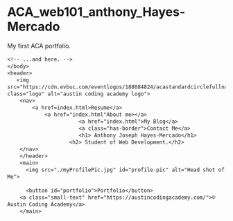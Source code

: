 # ACA_web101_anthony_Hayes-Mercado
My first ACA portfolio.
<!DOCTYPE html>
  <html lang="en">
  <head>
    <meta charset="UTF-8">
    <meta name="viewport" content="width=device-width, initial-scale=1.0">
    <meta http-equiv="X-UA-Compatible" content="ie=edge">
    <link rel="stylesheet" href="./style.css">
    <title>My Portfolio</title>
  </head>
    <body>
    <!-- This is a what comment line looks like in HTML -->
    <!-- The rest of your code goes between here... -->


    <!-- ...and here. -->
    </body>
    <header>
       <img src="https://cdn.evbuc.com/eventlogos/188084824/acastandardcirclefullname.png" class="logo" alt="austin coding academy logo">
        <nav>
            <a href=index.html>Resume</a>
                <a href="index.html"About me></a>
                           <a href="index.html">My Blog</a>
                           <a class="has-border">Contact Me</a>
                           <h1> Anthony Joseph Hayes-Mercado</h1>
                        <h2> Student of Web Development.</h2>
        </nav>
        </header>
        <main>
          <img src="./myProfilePic.jpg" id="profile-pic" alt="Head shot of Me">
            
          <button id="portfolio">Portfolio</button>
        <a class="small-text" href="https://austincodingacademy.com/">© Austin Coding Academy</a>
        </main>
  </html>